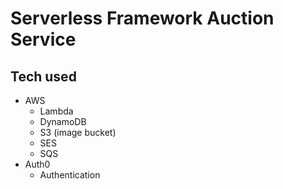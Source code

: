 # Serverless Framework Auction Service
## Tech used
* AWS
  * Lambda
  * DynamoDB 
  * S3 (image bucket)
  * SES
  * SQS
* Auth0
  * Authentication
